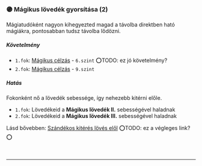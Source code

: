 ### 🟣 Mágikus lövedék gyorsítása (2)

Mágiatudóként nagyon kihegyezted magad a távolba direktben ható mágiákra, pontosabban tudsz távolba lődözni.
##### Követelmény

- `1.fok`: [Mágikus célzás](../kepzettsegek/harcmodor.md) - `6.szint` ⭕TODO: ez jó követelmény?
- `2.fok`: [Mágikus célzás](../kepzettsegek/harcmodor.md) - `9.szint` 
##### Hatás

Fokonként nő a lövedék sebessége, így nehezebb kitérni előle.

- `1.fok`: Lövedékeid a **Mágikus lövedék II.** sebességével haladnak
- `2.fok`: Lövedékeid a **Mágikus lövedék III.** sebességével haladnak

Lásd bővebben: [Szándékos kitérés lövés elől](../070_tavolsagi_harc.md#sz%C3%A1nd%C3%A9kos-kit%C3%A9r%C3%A9s-l%C3%B6v%C3%A9s-el%C5%91l) ⭕TODO: ez a végleges link?⭕

<br />

---
